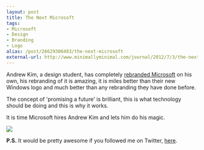```yaml
---
layout: post
title: The Next Microsoft
tags:
- Microsoft
- Design
- Branding
- Logo
alias: /post/26629306483/the-next-microsoft
external-url: http://www.minimallyminimal.com/journal/2012/7/3/the-next-microsoft.html
---
```

Andrew Kim, a design student, has completely [rebranded Microsoft](http://www.minimallyminimal.com/journal/2012/7/3/the-next-microsoft.html) on his own, his rebranding of it is amazing, it is miles better than their new Windows logo and much better than any rebranding they have done before.

The concept of 'promising a future' is brilliant, this is what technology should be doing and this is why it works.

It is time Microsoft hires Andrew Kim and lets him do his magic.

![](http://media.tumblr.com/tumblr_m6qtsgnt3v1qamsz8.jpg)

**P.S.** It would be pretty awesome if you followed me on Twitter, [here](http://twitter.com/finitepost).